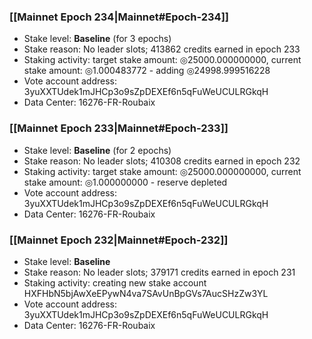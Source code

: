 ### [[Mainnet Epoch 234|Mainnet#Epoch-234]]
* Stake level: **Baseline** (for 3 epochs)
* Stake reason: No leader slots; 413862 credits earned in epoch 233
* Staking activity: target stake amount: ◎25000.000000000, current stake amount: ◎1.000483772 - adding ◎24998.999516228
* Vote account address: 3yuXXTUdek1mJHCp3o9sZpDEXEf6n5qFuWeUCULRGkqH
* Data Center: 16276-FR-Roubaix
### [[Mainnet Epoch 233|Mainnet#Epoch-233]]
* Stake level: **Baseline** (for 2 epochs)
* Stake reason: No leader slots; 410308 credits earned in epoch 232
* Staking activity: target stake amount: ◎25000.000000000, current stake amount: ◎1.000000000 - reserve depleted
* Vote account address: 3yuXXTUdek1mJHCp3o9sZpDEXEf6n5qFuWeUCULRGkqH
* Data Center: 16276-FR-Roubaix
### [[Mainnet Epoch 232|Mainnet#Epoch-232]]
* Stake level: **Baseline**
* Stake reason: No leader slots; 379171 credits earned in epoch 231
* Staking activity: creating new stake account HXFHbN5bjAwXeEPywN4va7SAvUnBpGVs7AucSHzZw3YL
* Vote account address: 3yuXXTUdek1mJHCp3o9sZpDEXEf6n5qFuWeUCULRGkqH
* Data Center: 16276-FR-Roubaix